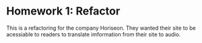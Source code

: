 # Homework 1: Refactor

This is a refactoring for the company Horiseon. They wanted their site to be acessiable to readers to translate imformation from their site to audio.

